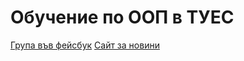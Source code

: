 # Обучение по ООП в ТУЕС

[Група във фейсбук](https://www.facebook.com/groups/384560175544432/)
[Сайт за новини](https://elsys.github.io/oop/)
